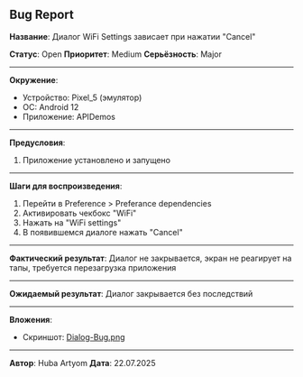 ## Bug Report

**Название**: Диалог WiFi Settings зависает при нажатии "Cancel"

**Статус**: Open
**Приоритет**: Medium
**Серьёзность**: Major

---

**Окружение**:
- Устройство: Pixel_5 (эмулятор)
- ОС: Android 12
- Приложение: APIDemos

---

**Предусловия**:
1. Приложение установлено и запущено

---

**Шаги для воспроизведения**:
1. Перейти в Preference > Preferance dependencies
2. Активировать чекбокс "WiFi"
3. Нажать на "WiFi settings"
4. В появившемся диалоге нажать "Cancel"

---

**Фактический результат**: Диалог не закрывается, экран не реагирует на тапы, требуется перезагрузка приложения

---

**Ожидаемый результат**: Диалог закрывается без последствий

---

**Вложения**:
- Скриншот: [Dialog-Bug.png](https://github.com/Arhuba/QA-Project/blob/main/docs/img/mobile-dialog-bug.png)

---

**Автор**: Huba Artyom
**Дата**: 22.07.2025

